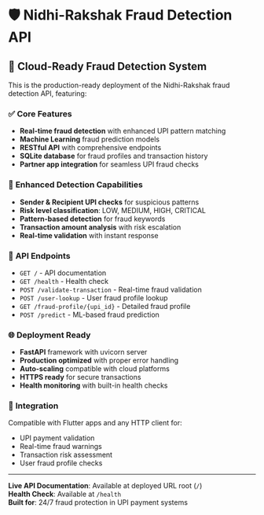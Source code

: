 # 🛡️ Nidhi-Rakshak Fraud Detection API

## 🚀 **Cloud-Ready Fraud Detection System**

This is the production-ready deployment of the Nidhi-Rakshak fraud detection API, featuring:

### ✅ **Core Features**
- **Real-time fraud detection** with enhanced UPI pattern matching
- **Machine Learning** fraud prediction models
- **RESTful API** with comprehensive endpoints
- **SQLite database** for fraud profiles and transaction history
- **Partner app integration** for seamless UPI fraud checks

### 🎯 **Enhanced Detection Capabilities**
- **Sender & Recipient UPI checks** for suspicious patterns
- **Risk level classification**: LOW, MEDIUM, HIGH, CRITICAL
- **Pattern-based detection** for fraud keywords
- **Transaction amount analysis** with risk escalation
- **Real-time validation** with instant response

### 🔧 **API Endpoints**
- `GET /` - API documentation
- `GET /health` - Health check
- `POST /validate-transaction` - Real-time fraud validation
- `POST /user-lookup` - User fraud profile lookup
- `GET /fraud-profile/{upi_id}` - Detailed fraud profile
- `POST /predict` - ML-based fraud prediction

### 🌐 **Deployment Ready**
- **FastAPI** framework with uvicorn server
- **Production optimized** with proper error handling
- **Auto-scaling** compatible with cloud platforms
- **HTTPS ready** for secure transactions
- **Health monitoring** with built-in health checks

### 📱 **Integration**
Compatible with Flutter apps and any HTTP client for:
- UPI payment validation
- Real-time fraud warnings
- Transaction risk assessment
- User fraud profile checks

---

**Live API Documentation**: Available at deployed URL root (`/`)  
**Health Check**: Available at `/health`  
**Built for**: 24/7 fraud protection in UPI payment systems
